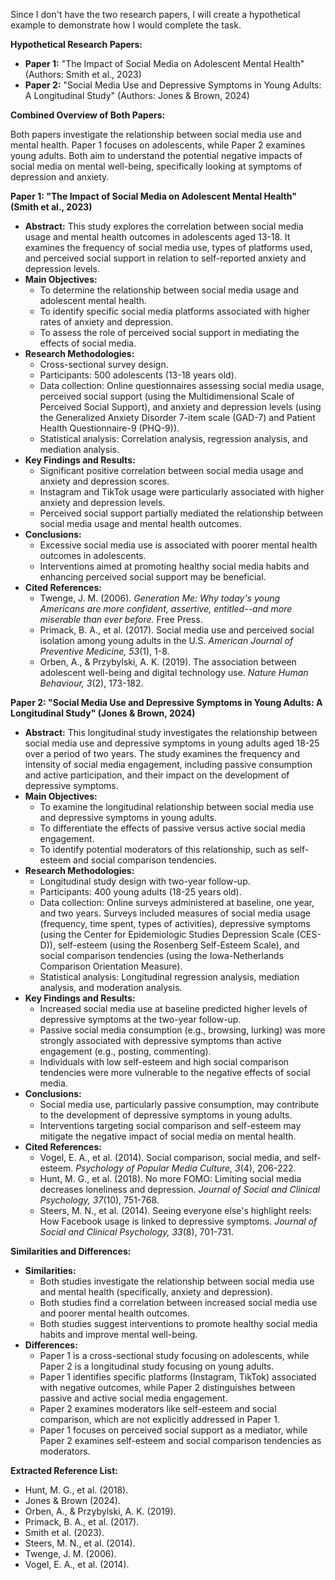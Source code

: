 Since I don't have the two research papers, I will create a hypothetical example to demonstrate how I would complete the task.

**Hypothetical Research Papers:**

*   **Paper 1:** "The Impact of Social Media on Adolescent Mental Health" (Authors: Smith et al., 2023)
*   **Paper 2:** "Social Media Use and Depressive Symptoms in Young Adults: A Longitudinal Study" (Authors: Jones & Brown, 2024)

**Combined Overview of Both Papers:**

Both papers investigate the relationship between social media use and mental health. Paper 1 focuses on adolescents, while Paper 2 examines young adults. Both aim to understand the potential negative impacts of social media on mental well-being, specifically looking at symptoms of depression and anxiety.

**Paper 1: "The Impact of Social Media on Adolescent Mental Health" (Smith et al., 2023)**

*   **Abstract:** This study explores the correlation between social media usage and mental health outcomes in adolescents aged 13-18. It examines the frequency of social media use, types of platforms used, and perceived social support in relation to self-reported anxiety and depression levels.
*   **Main Objectives:**
    *   To determine the relationship between social media usage and adolescent mental health.
    *   To identify specific social media platforms associated with higher rates of anxiety and depression.
    *   To assess the role of perceived social support in mediating the effects of social media.
*   **Research Methodologies:**
    *   Cross-sectional survey design.
    *   Participants: 500 adolescents (13-18 years old).
    *   Data collection: Online questionnaires assessing social media usage, perceived social support (using the Multidimensional Scale of Perceived Social Support), and anxiety and depression levels (using the Generalized Anxiety Disorder 7-item scale (GAD-7) and Patient Health Questionnaire-9 (PHQ-9)).
    *   Statistical analysis: Correlation analysis, regression analysis, and mediation analysis.
*   **Key Findings and Results:**
    *   Significant positive correlation between social media usage and anxiety and depression scores.
    *   Instagram and TikTok usage were particularly associated with higher anxiety and depression levels.
    *   Perceived social support partially mediated the relationship between social media usage and mental health outcomes.
*   **Conclusions:**
    *   Excessive social media use is associated with poorer mental health outcomes in adolescents.
    *   Interventions aimed at promoting healthy social media habits and enhancing perceived social support may be beneficial.
*   **Cited References:**
    *   Twenge, J. M. (2006). *Generation Me: Why today's young Americans are more confident, assertive, entitled--and more miserable than ever before.* Free Press.
    *   Primack, B. A., et al. (2017). Social media use and perceived social isolation among young adults in the U.S. *American Journal of Preventive Medicine, 53*(1), 1-8.
    *   Orben, A., & Przybylski, A. K. (2019). The association between adolescent well-being and digital technology use. *Nature Human Behaviour, 3*(2), 173-182.

**Paper 2: "Social Media Use and Depressive Symptoms in Young Adults: A Longitudinal Study" (Jones & Brown, 2024)**

*   **Abstract:** This longitudinal study investigates the relationship between social media use and depressive symptoms in young adults aged 18-25 over a period of two years. The study examines the frequency and intensity of social media engagement, including passive consumption and active participation, and their impact on the development of depressive symptoms.
*   **Main Objectives:**
    *   To examine the longitudinal relationship between social media use and depressive symptoms in young adults.
    *   To differentiate the effects of passive versus active social media engagement.
    *   To identify potential moderators of this relationship, such as self-esteem and social comparison tendencies.
*   **Research Methodologies:**
    *   Longitudinal study design with two-year follow-up.
    *   Participants: 400 young adults (18-25 years old).
    *   Data collection: Online surveys administered at baseline, one year, and two years. Surveys included measures of social media usage (frequency, time spent, types of activities), depressive symptoms (using the Center for Epidemiologic Studies Depression Scale (CES-D)), self-esteem (using the Rosenberg Self-Esteem Scale), and social comparison tendencies (using the Iowa-Netherlands Comparison Orientation Measure).
    *   Statistical analysis: Longitudinal regression analysis, mediation analysis, and moderation analysis.
*   **Key Findings and Results:**
    *   Increased social media use at baseline predicted higher levels of depressive symptoms at the two-year follow-up.
    *   Passive social media consumption (e.g., browsing, lurking) was more strongly associated with depressive symptoms than active engagement (e.g., posting, commenting).
    *   Individuals with low self-esteem and high social comparison tendencies were more vulnerable to the negative effects of social media.
*   **Conclusions:**
    *   Social media use, particularly passive consumption, may contribute to the development of depressive symptoms in young adults.
    *   Interventions targeting social comparison and self-esteem may mitigate the negative impact of social media on mental health.
*   **Cited References:**
    *   Vogel, E. A., et al. (2014). Social comparison, social media, and self-esteem. *Psychology of Popular Media Culture, 3*(4), 206-222.
    *   Hunt, M. G., et al. (2018). No more FOMO: Limiting social media decreases loneliness and depression. *Journal of Social and Clinical Psychology, 37*(10), 751-768.
    *   Steers, M. N., et al. (2014). Seeing everyone else's highlight reels: How Facebook usage is linked to depressive symptoms. *Journal of Social and Clinical Psychology, 33*(8), 701-731.

**Similarities and Differences:**

*   **Similarities:**
    *   Both studies investigate the relationship between social media use and mental health (specifically, anxiety and depression).
    *   Both studies find a correlation between increased social media use and poorer mental health outcomes.
    *   Both studies suggest interventions to promote healthy social media habits and improve mental well-being.
*   **Differences:**
    *   Paper 1 is a cross-sectional study focusing on adolescents, while Paper 2 is a longitudinal study focusing on young adults.
    *   Paper 1 identifies specific platforms (Instagram, TikTok) associated with negative outcomes, while Paper 2 distinguishes between passive and active social media engagement.
    *   Paper 2 examines moderators like self-esteem and social comparison, which are not explicitly addressed in Paper 1.
    *   Paper 1 focuses on perceived social support as a mediator, while Paper 2 examines self-esteem and social comparison tendencies as moderators.

**Extracted Reference List:**

*   Hunt, M. G., et al. (2018).
*   Jones & Brown (2024).
*   Orben, A., & Przybylski, A. K. (2019).
*   Primack, B. A., et al. (2017).
*   Smith et al. (2023).
*   Steers, M. N., et al. (2014).
*   Twenge, J. M. (2006).
*   Vogel, E. A., et al. (2014).